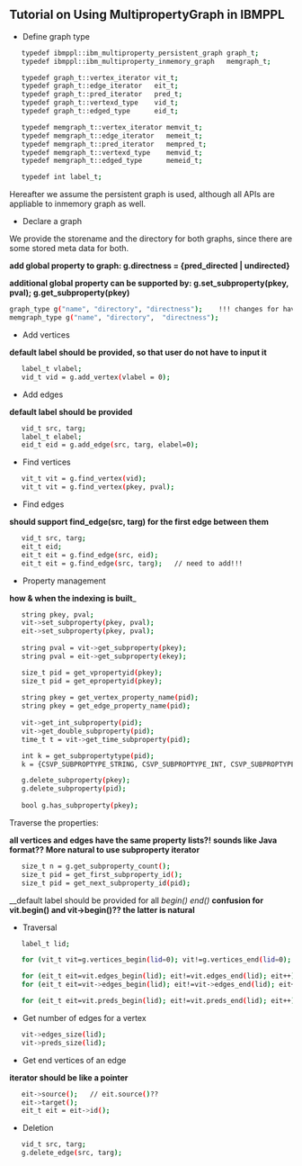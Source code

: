 ## Tutorial on Using MultipropertyGraph in IBMPPL

- Define graph type

```bash
   typedef ibmppl::ibm_multiproperty_persistent_graph graph_t;
   typedef ibmppl::ibm_multiproperty_inmemory_graph   memgraph_t;

   typedef graph_t::vertex_iterator vit_t;
   typedef graph_t::edge_iterator   eit_t;
   typedef graph_t::pred_iterator   pred_t;
   typedef graph_t::vertexd_type    vid_t;
   typedef graph_t::edged_type      eid_t;

   typedef memgraph_t::vertex_iterator memvit_t;
   typedef memgraph_t::edge_iterator   memeit_t;
   typedef memgraph_t::pred_iterator   mempred_t;
   typedef memgraph_t::vertexd_type    memvid_t;
   typedef memgraph_t::edged_type      memeid_t;

   typedef int label_t;
````

Hereafter we assume the persistent graph is used, although all APIs are appliable to inmemory graph as well.

- Declare a graph

We provide the storename and the directory for both graphs, since there are some stored meta data for both.

__add global property to graph:  g.directness = {pred_directed | undirected}__

__additional global property can be supported by: g.set_subproperty(pkey, pval); g.get_subproperty(pkey)__

```bash
graph_type g("name", "directory", "directness");    !!! changes for having global properties !!!
memgraph_type g("name", "directory",  "directness");
````

- Add vertices

__default label should be provided, so that user do not have to input it__

```bash
   label_t vlabel;
   vid_t vid = g.add_vertex(vlabel = 0);
````
- Add edges

__default label should be provided__

```bash
   vid_t src, targ;
   label_t elabel;
   eid_t eid = g.add_edge(src, targ, elabel=0);
````
- Find vertices

```bash
   vit_t vit = g.find_vertex(vid);
   vit_t vit = g.find_vertex(pkey, pval);
````
- Find edges

__should support find_edge(src, targ) for the first edge between them__

```bash
   vid_t src, targ;
   eit_t eid;
   eit_t eit = g.find_edge(src, eid);  
   eit_t eit = g.find_edge(src, targ);   // need to add!!!
````
- Property management

__how & when the indexing is built___

```bash
   string pkey, pval;
   vit->set_subproperty(pkey, pval);
   eit->set_subproperty(pkey, pval);
   
   string pval = vit->get_subproperty(pkey);
   string pval = eit->get_subproperty(ekey);

   size_t pid = get_vpropertyid(pkey);
   size_t pid = get_epropertyid(pkey);
  
   string pkey = get_vertex_property_name(pid);
   string pkey = get_edge_property_name(pid);
  
   vit->get_int_subproperty(pid);
   vit->get_double_subproperty(pid);
   time_t t = vit->get_time_subproperty(pid);

   int k = get_subpropertytype(pid);
   k = {CSVP_SUBPROPTYPE_STRING, CSVP_SUBPROPTYPE_INT, CSVP_SUBPROPTYPE_DOUBLE, CSVP_SUBPROPTYPE_TIME}

   g.delete_subproperty(pkey);
   g.delete_subproperty(pid);
   
   bool g.has_subproperty(pkey);
````

   Traverse the properties:

__all vertices and edges have the same property lists?!__
__sounds like Java format?? More natural to use subproperty iterator__

```bash
   size_t n = g.get_subproperty_count();
   size_t pid = get_first_subproperty_id();
   size_t pid = get_next_subproperty_id(pid);
````
   
__default label should be provided for all _begin() _end()__
__confusion for vit.begin() and vit->begin()?? the latter is natural__

- Traversal
   
```bash
   label_t lid;

   for (vit_t vit=g.vertices_begin(lid=0); vit!=g.vertices_end(lid=0); vit++)

   for (eit_t eit=vit.edges_begin(lid); eit!=vit.edges_end(lid); eit++)  // ???
   for (eit_t eit=vit->edges_begin(lid); eit!=vit->edges_end(lid); eit++)  // ???

   for (eit_t eit=vit.preds_begin(lid); eit!=vit.preds_end(lid); eit++)  // ???
````

- Get number of edges for a vertex

```bash
   vit->edges_size(lid);
   vit->preds_size(lid);
````
- Get end vertices of an edge

__iterator should be like a pointer__

```bash
   eit->source();   // eit.source()??
   eit->target();
   eit_t eit = eit->id();
````
- Deletion

```bash
   vid_t src, targ;
   g.delete_edge(src, targ);
````    

